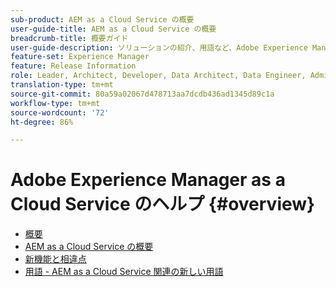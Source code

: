 ```yaml
---
sub-product: AEM as a Cloud Service の概要
user-guide-title: AEM as a Cloud Service の概要
breadcrumb-title: 概要ガイド
user-guide-description: ソリューションの紹介、用語など、Adobe Experience Manager as a Cloud Service の概要については、まずこちらを参照してください。
feature-set: Experience Manager
feature: Release Information
role: Leader, Architect, Developer, Data Architect, Data Engineer, Administrator, Business Practitioner
translation-type: tm+mt
source-git-commit: 80a59a02067d478713aa7dcdb436ad1345d89c1a
workflow-type: tm+mt
source-wordcount: '72'
ht-degree: 86%

---
```



# Adobe Experience Manager as a Cloud Service のヘルプ {#overview}

+ [概要](/help/overview/home.md)
+ [AEM as a Cloud Service の概要](introduction.md)
+ [新機能と相違点](what-is-new-and-different.md)
+ [用語 - AEM as a Cloud Service 関連の新しい用語](terminology.md)

